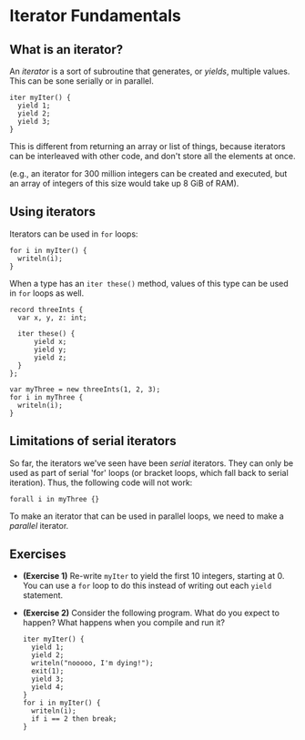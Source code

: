 # Iterator Fundamentals
## What is an iterator?

An _iterator_ is a sort of subroutine that generates, or _yields_, multiple
values. This can be sone serially or in parallel.

```Chapel
iter myIter() {
  yield 1;
  yield 2;
  yield 3;
}
```

This is different from returning an array or list of things, because
iterators can be interleaved with other code, and don't store all
the elements at once.

(e.g., an iterator for 300 million integers can be created and executed,
but an array of integers of this size would take up 8 GiB of RAM).

## Using iterators
Iterators can be used in `for` loops:

```Chapel
for i in myIter() {
  writeln(i);
}
```

When a type has an `iter these()` method, values of this type can be used
in `for` loops as well.

```Chapel
record threeInts {
  var x, y, z: int;

  iter these() {
      yield x;
      yield y;
      yield z;
  }
};

var myThree = new threeInts(1, 2, 3);
for i in myThree {
  writeln(i);
}
```

## Limitations of serial iterators
So far, the iterators we've seen have been _serial_ iterators. They can
only be used as part of serial 'for' loops (or bracket loops, which fall
back to serial iteration). Thus, the following code will not work:

```Chapel
forall i in myThree {}
```

To make an iterator that can be used in parallel loops, we need to make
a _parallel_ iterator.

## Exercises

*  **(Exercise 1)** Re-write `myIter` to yield the first 10 integers, starting at 0.
   You can use a `for` loop to do this instead of writing out each
   `yield` statement.

*  **(Exercise 2)** Consider the following program. What do you expect to happen?
   What happens when you compile and run it?

   ```Chapel
   iter myIter() {
     yield 1;
     yield 2;
     writeln("nooooo, I'm dying!");
     exit(1);
     yield 3;
     yield 4;
   }
   for i in myIter() {
     writeln(i);
     if i == 2 then break;
   }
   ```
